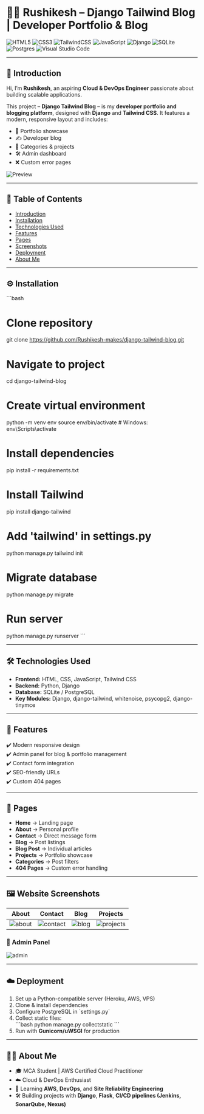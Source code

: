 # 👨‍💻 Rushikesh – Django Tailwind Blog | Developer Portfolio & Blog  

![HTML5](https://img.shields.io/badge/html5-%23E34F26.svg?style=for-the-badge&logo=html5&logoColor=white)
![CSS3](https://img.shields.io/badge/css3-%231572B6.svg?style=for-the-badge&logo=css3&logoColor=white)
![TailwindCSS](https://img.shields.io/badge/tailwindcss-%2338B2AC.svg?style=for-the-badge&logo=tailwind-css&logoColor=white)
![JavaScript](https://img.shields.io/badge/javascript-%23323330.svg?style=for-the-badge&logo=javascript&logoColor=%23F7DF1E)
![Django](https://img.shields.io/badge/django-%23092E20.svg?style=for-the-badge&logo=django&logoColor=white)
![SQLite](https://img.shields.io/badge/sqlite-%2307405e.svg?style=for-the-badge&logo=sqlite&logoColor=white)
![Postgres](https://img.shields.io/badge/postgres-%23316192.svg?style=for-the-badge&logo=postgresql&logoColor=white)
![Visual Studio Code](https://img.shields.io/badge/Visual%20Studio%20Code-0078d7.svg?style=for-the-badge&logo=visual-studio-code&logoColor=white)

---

## 🚀 Introduction  
Hi, I’m **Rushikesh**, an aspiring **Cloud & DevOps Engineer** passionate about building scalable applications.  

This project – **Django Tailwind Blog** – is my **developer portfolio and blogging platform**, designed with **Django** and **Tailwind CSS**. It features a modern, responsive layout and includes:  
- 💼 Portfolio showcase  
- ✍️ Developer blog  
- 📂 Categories & projects  
- 🛠️ Admin dashboard  
- ❌ Custom error pages  

![Preview](https://user-images.githubusercontent.com/106135144/227858936-d4cbcb44-9ff4-4729-b0f0-6ede931b99e0.png)

---

## 📑 Table of Contents  
- [Introduction](#-introduction)  
- [Installation](#-installation)  
- [Technologies Used](#-technologies-used)  
- [Features](#-features)  
- [Pages](#-pages)  
- [Screenshots](#-website-screenshots)  
- [Deployment](#-deployment)  
- [About Me](#-about-me)

---

## ⚙️ Installation  

\`\`\`bash
# Clone repository
git clone https://github.com/Rushikesh-makes/django-tailwind-blog.git

# Navigate to project
cd django-tailwind-blog

# Create virtual environment
python -m venv env
source env/bin/activate  # Windows: env\Scripts\activate

# Install dependencies
pip install -r requirements.txt

# Install Tailwind
pip install django-tailwind

# Add 'tailwind' in settings.py
python manage.py tailwind init

# Migrate database
python manage.py migrate

# Run server
python manage.py runserver
\`\`\`

---

## 🛠️ Technologies Used  

- **Frontend:** HTML, CSS, JavaScript, Tailwind CSS  
- **Backend:** Python, Django  
- **Database:** SQLite / PostgreSQL  
- **Key Modules:** Django, django-tailwind, whitenoise, psycopg2, django-tinymce  

---

## 🌟 Features  

✔️ Modern responsive design  
✔️ Admin panel for blog & portfolio management  
✔️ Contact form integration  
✔️ SEO-friendly URLs  
✔️ Custom 404 pages  

---

## 📄 Pages  

- **Home** → Landing page  
- **About** → Personal profile  
- **Contact** → Direct message form  
- **Blog** → Post listings  
- **Blog Post** → Individual articles  
- **Projects** → Portfolio showcase  
- **Categories** → Post filters  
- **404 Pages** → Custom error handling  

---

## 🖼️ Website Screenshots  

| About | Contact | Blog | Projects |
|-------|---------|------|----------|
| ![about](https://user-images.githubusercontent.com/106135144/218676693-b433a723-0569-4a5a-91e2-d2330659233d.png) | ![contact](https://user-images.githubusercontent.com/106135144/218676709-3924f790-32db-46f3-a1b5-bf1907506751.png) | ![blog](https://user-images.githubusercontent.com/106135144/218676733-bc2313e9-9721-4f4b-9fd8-ab7cfa939221.png) | ![projects](https://user-images.githubusercontent.com/106135144/218676756-3770e70e-149b-48ae-af50-44d1ee43aed6.png) |

### 🔑 Admin Panel  
![admin](https://user-images.githubusercontent.com/106135144/218730427-1aad64b4-65ff-44e4-babf-840d200919fa.png)

---

## ☁️ Deployment  

1. Set up a Python-compatible server (Heroku, AWS, VPS)  
2. Clone & install dependencies  
3. Configure PostgreSQL in \`settings.py\`  
4. Collect static files:  
\`\`\`bash
python manage.py collectstatic
\`\`\`  
5. Run with **Gunicorn/uWSGI** for production  

---

## 👨‍🎓 About Me  

- 🎓 MCA Student | AWS Certified Cloud Practitioner  
- ☁️ Cloud & DevOps Enthusiast  
- 🚀 Learning **AWS**, **DevOps**, and **Site Reliability Engineering**  
- 🛠️ Building projects with **Django**, **Flask**, **CI/CD pipelines (Jenkins, SonarQube, Nexus)**  
